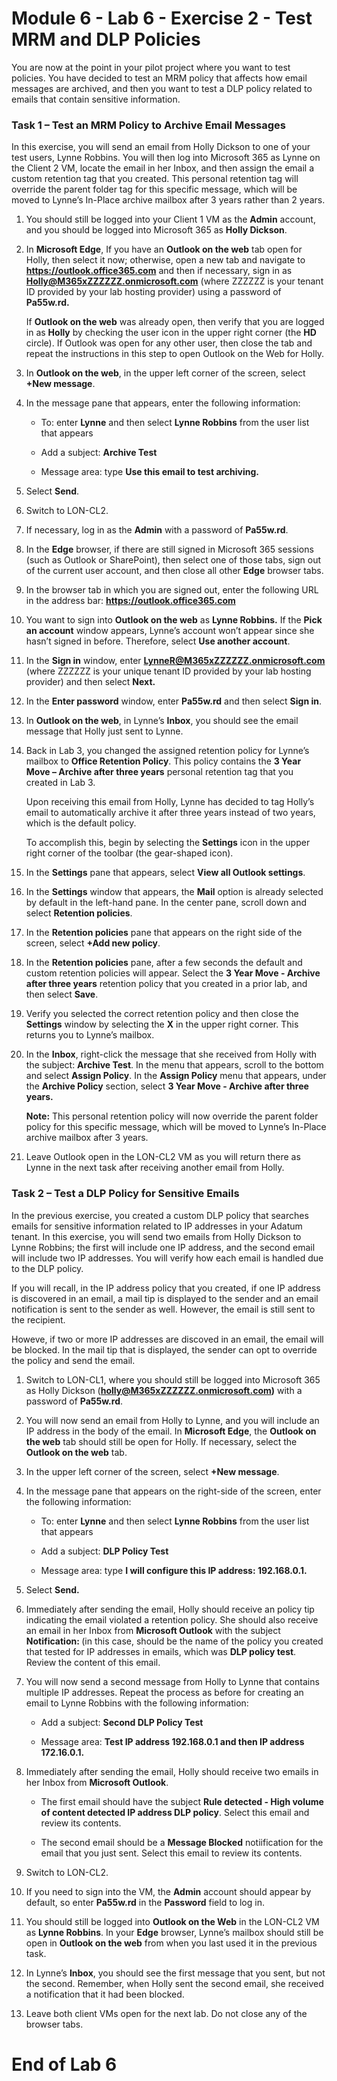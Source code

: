 # Module 6 - Lab 6 - Exercise 2 - Test MRM and DLP Policies


You are now at the point in your pilot project where you want to test policies. You have decided to test an MRM policy that affects how email messages are archived, and then you want to test a DLP policy related to emails that contain sensitive information. 

### Task 1 – Test an MRM Policy to Archive Email Messages

In this exercise, you will send an email from Holly Dickson to one of your test users, Lynne Robbins. You will then log into Microsoft 365 as Lynne on the Client 2 VM, locate the email in her Inbox, and then assign the email a custom retention tag that you created. This personal retention tag will override the parent folder tag for this specific message, which will be moved to Lynne’s In-Place archive mailbox after 3 years rather than 2 years.

1. You should still be logged into your Client 1 VM as the **Admin** account, and you should be logged into Microsoft 365 as **Holly Dickson**. 

2. In **Microsoft Edge**, If you have an **Outlook on the web** tab open for Holly, then select it now; otherwise, open a new tab and navigate to **https://outlook.office365.com** and then if necessary, sign in as **Holly@M365xZZZZZZ.onmicrosoft.com** (where ZZZZZZ is your tenant ID provided by your lab hosting provider) using a password of **Pa55w.rd.** <br/>

	If **Outlook on the web** was already open, then verify that you are logged in as **Holly** by checking the user icon in the upper right corner (the **HD** circle). If Outlook was open for any other user, then close the tab and repeat the instructions in this step to open Outlook on the Web for Holly.

3. In **Outlook on the web**, in the upper left corner of the screen, select **+New message**. 

4. In the message pane that appears, enter the following information:

	- To: enter **Lynne** and then select **Lynne Robbins** from the user list that appears

	- Add a subject: **Archive Test**

	- Message area: type **Use this email to test archiving.**

5. Select **Send**.

6. Switch to LON-CL2.

7. If necessary, log in as the **Admin** with a password of **Pa55w.rd**.

8. In the **Edge** browser, if there are still signed in Microsoft 365 sessions (such as Outlook or SharePoint), then select one of those tabs, sign out of the current user account, and then close all other **Edge** browser tabs.

9. In the browser tab in which you are signed out, enter the following URL in the address bar: **https://outlook.office365.com**

10. You want to sign into **Outlook on the web** as **Lynne Robbins.** If the **Pick an account** window appears, Lynne’s account won’t appear since she hasn’t signed in before. Therefore, select **Use another account**. 

11. In the **Sign in** window, enter **LynneR@M365xZZZZZZ.onmicrosoft.com** (where ZZZZZZ is your unique tenant ID provided by your lab hosting provider) and then select **Next.**

12. In the **Enter password** window, enter **Pa55w.rd** and then select **Sign in**.

13. In **Outlook on the web**, in Lynne’s **Inbox**, you should see the email message that Holly just sent to Lynne.

14. Back in Lab 3, you changed the assigned retention policy for Lynne’s mailbox to **Office Retention Policy**. This policy contains the **3 Year Move – Archive after three years** personal retention tag that you created in Lab 3. <br/>

	‎Upon receiving this email from Holly, Lynne has decided to tag Holly’s email to automatically archive it after three years instead of two years, which is the default policy.  <br/>
	
	‎To accomplish this, begin by selecting the **Settings** icon in the upper right corner of the toolbar (the gear-shaped icon).

15. In the **Settings** pane that appears, select **View all Outlook settings**. 

16. In the **Settings** window that appears, the **Mail** option is already selected by default in the left-hand pane. In the center pane, scroll down and select **Retention policies**. 

17. In the **Retention policies** pane that appears on the right side of the screen, select **+Add new policy**. 

18. In the **Retention policies** pane, after a few seconds the default and custom retention policies will appear. Select the **3 Year Move - Archive after three years** retention policy that you created in a prior lab, and then select **Save**.

19. Verify you selected the correct retention policy and then close the **Settings** window by selecting the **X** in the upper right corner. This returns you to Lynne’s mailbox.

20. In the **Inbox**, right-click the message that she received from Holly with the subject: **Archive Test**. In the menu that appears, scroll to the bottom and select **Assign Policy**. In the **Assign Policy** menu that appears, under the **Archive Policy** section, select **3 Year Move - Archive after three years.**  <br/>

	‎**Note:** This personal retention policy will now override the parent folder policy for this specific message, which will be moved to Lynne’s In-Place archive mailbox after 3 years.

21. Leave Outlook open in the LON-CL2 VM as you will return there as Lynne in the next task after receiving another email from Holly.


### Task 2 – Test a DLP Policy for Sensitive Emails

In the previous exercise, you created a custom DLP policy that searches emails for sensitive information related to IP addresses in your Adatum tenant. In this exercise, you will send two emails from Holly Dickson to Lynne Robbins; the first will include one IP address, and the second email will include two IP addresses. You will verify how each email is handled due to the DLP policy.

If you will recall, in the IP address policy that you created, if one IP address is discovered in an email, a mail tip is displayed to the sender and an email notification is sent to the sender as well. However, the email is still sent to the recipient.

Howeve, if two or more IP addresses are discoved in an email, the email will be blocked. In the mail tip that is displayed, the sender can opt to override the policy and send the email. 

1. Switch to LON-CL1, where you should still be logged into Microsoft 365 as Holly Dickson (**holly@M365xZZZZZZ.onmicrosoft.com)** with a password of **Pa55w.rd**. 

2. You will now send an email from Holly to Lynne, and you will include an IP address in the body of the email. In **Microsoft Edge**, the **Outlook on the web** tab should still be open for Holly. If necessary, select the **Outlook on the web** tab.

3. In the upper left corner of the screen, select **+New message**. 

4. In the message pane that appears on the right-side of the screen, enter the following information:

	- To: enter **Lynne** and then select **Lynne Robbins** from the user list that appears

	- Add a subject: **DLP Policy Test**

	- Message area: type **I will configure this IP address: 192.168.0.1.**

5. Select **Send.**

6. Immediately after sending the email, Holly should receive an policy tip indicating the email violated a retention policy. She should also receive an email in her Inbox from **Microsoft Outlook** with the subject **Notification: <policy name>** (in this case, <policy name> should be the name of the policy you created that tested for IP addresses in emails, which was **DLP policy test**. Review the content of this email. 

7. You will now send a second message from Holly to Lynne that contains multiple IP addresses. Repeat the process as before for creating an email to Lynne Robbins with the following information: 

	- Add a subject: **Second DLP Policy Test**

	- Message area: **Test IP address 192.168.0.1 and then IP address 172.16.0.1.**

8. Immediately after sending the email, Holly should receive two emails in her Inbox from **Microsoft Outlook**. <br/>

	- The first email should have the subject **Rule detected - High volume of content detected IP address DLP policy**. Select this email and review its contents.  <br/>
	
	- The second email should be a **Message Blocked** notiification for the email that you just sent. Select this email to review its contents. 

9. Switch to LON-CL2. 

10. If you need to sign into the VM, the **Admin** account should appear by default, so enter **Pa55w.rd** in the **Password** field to log in. 

11. You should still be logged into **Outlook on the Web** in the LON-CL2 VM as **Lynne Robbins**. In your **Edge** browser, Lynne’s mailbox should still be open in **Outlook on the web** from when you last used it in the previous task.

12. In Lynne’s **Inbox**, you should see the first message that you sent, but not the second. Remember, when Holly sent the second email, she received a notification that it had been blocked. 

13. Leave both client VMs open for the next lab. Do not close any of the browser tabs.


# End of Lab 6

